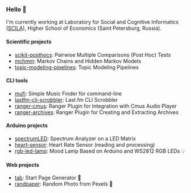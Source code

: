 ### Hello 👋

I'm currently working at Laboratory for Social and Cognitive Informatics ([SCILA](https://scila.hse.ru/en/)), Higher School of Economics (Saint Petersburg, Russia).

#### Scientific projects

* [scikit-posthocs](https://github.com/maximtrp/scikit-posthocs): Pairwise Multiple Comparisons (Post Hoc) Tests
* [mchmm](https://github.com/maximtrp/mchmm): Markov Chains and Hidden Markov Models
* [topic-modeling-pipelines](https://github.com/maximtrp/topic-modeling-pipelines): Topic Modeling Pipelines

#### CLI tools

* [mufi](https://github.com/maximtrp/mufi): Simple Music Finder for command-line
* [lastfm-cli-scrobbler](https://github.com/maximtrp/lastfm-cli-scrobbler): Last.fm CLI Scrobbler
* [ranger-cmus](https://github.com/maximtrp/ranger-cmus): Ranger Plugin for Integration with Cmus Audio Player
* [ranger-archives](https://github.com/maximtrp/ranger-archives): Ranger Plugin for Creating and Extracting Archives

#### Arduino projects

* [spectrumLED](https://github.com/maximtrp/spectrumLED): Spectrum Analyzer on a LED Matrix
* [heart-sensor](https://github.com/maximtrp/heart-sensor): Heart Rate Sensor (reading and processing)
* [rgb-led-lamp](https://github.com/maximtrp/rgb-led-lamp): Mood Lamp Based on Arduino and WS2812 RGB LEDs :bulb:

#### Web projects

* [tab](): Start Page Generator :bookmark_tabs:
* [randpaper](https://github.com/maximtrp/randpaper): Random Photo from Pexels :city_sunset:

